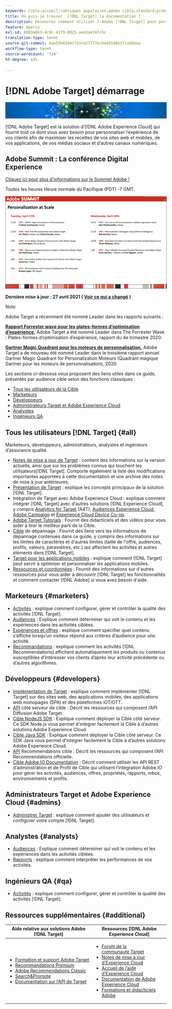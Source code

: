 ```yaml
---
keywords: Cible;accueil;rubriques populaires;adobe cible;standard;premium;documentation sur la cible;documentation sur adobe cible
title: Où puis-je trouver  [!DNL Target] la documentation ?
description: Découvrez comment utiliser l'Adobe [!DNL Target] pour personnaliser l'expérience de vos clients afin d'optimiser les recettes de vos sites Web et mobiles, de vos applications et d'autres canaux numériques.
feature: Aperçu
exl-id: 6003a663-4c0c-4179-8025-aee2ae107c5c
translation-type: tm+mt
source-git-commit: 8ae55b82d4c733ce27277ec64e0188637ca96baa
workflow-type: tm+mt
source-wordcount: '724'
ht-degree: 43%

---
```


# [!DNL Adobe Target] démarrage

![bannière](assets/target-home-banner-simple.png)

[!DNL Adobe Target] est la solution d’[!DNL Adobe Experience Cloud] qui fournit tout ce dont vous avez besoin pour personnaliser l’expérience de vos clients afin de maximiser les recettes de vos sites web et mobiles, de vos applications, de vos médias sociaux et d’autres canaux numériques.

## Adobe Summit : La conférence Digital Experience

[Cliquez ici pour plus d&#39;informations sur le Sommet Adobe !](https://business.adobe.com/summit/adobe-summit.html)

Toutes les heures Heure normale du Pacifique (PDT) -7 GMT.

![Séances au sommet](/help/assets/summit-2021.png)

**Dernière mise à jour : 27 avril 2021 ( [Voir ce qui a changé](r-release-notes/doc-change.md) )**

>[!NOTE]
>
>Adobe Target a récemment été nommé Leader dans les rapports suivants :
>
>**[Rapport Forrester wave pour les plates-formes d’optimisation d’expérience.](https://blog.adobe.com/en/2020/11/24/adobe-named-leader-in-forrester-wave-report-experience-optimization-platforms.html)** Adobe Target a été nommé Leader dans The Forrester Wave : Plates-formes d’optimisation d’expérience, rapport du 4e trimestre 2020.
>
>**[Gartner Magic Quadrant pour les moteurs de personnalisation.](https://theblog.adobe.com/adobe-again-named-leader-in-gartner-magic-quadrant-for-personalization-engines/)** Adobe Target a de nouveau été nommé Leader dans le troisième rapport annuel Gartner Magic Quadrant for Personalization Moteurs (Quadrant magique Gartner pour les moteurs de personnalisation), 2020.

Les sections ci-dessous vous proposent des liens utiles dans ce guide, présentés par audience cible selon des fonctions classiques :

- [Tous les utilisateurs de la Cible](#all)
- [Marketeurs](#marketers)
- [Développeurs](#developers)
- [Administrateurs Target et Adobe Experience Cloud](#admins)
- [Analystes](#analysts)
- [Ingénieurs QA](#qa)

## Tous les utilisateurs [!DNL Target] {#all}

Marketeurs, développeurs, administrateurs, analystes et ingénieurs d’assurance qualité.

- [Notes de mise à jour de Target](r-release-notes/release-notes.md) : contient des informations sur la version actuelle, ainsi que sur les problèmes connus qui touchent les utilisateurs[!DNL Target]. Comporte également la liste des modifications importantes apportées à cette documentation et une archive des notes de mise à jour antérieures.
- [Présentation de Target](c-intro/intro.md) : explique les concepts principaux de la solution [!DNL Target].
- Intégration de Target avec Adobe Experience Cloud : explique comment intégrer [!DNL Target] avec d’autres solutions [!DNL Experience Cloud], y compris [Analytics for Target](/help/c-integrating-target-with-mac/a4t/a4t.md) (A4T), [Audiences Experience Cloud](/help/c-integrating-target-with-mac/mmp.md), [Adobe Campaign](/help/c-integrating-target-with-mac/campaign-and-target.md) et [Experience Cloud Device Co-op](/help/c-integrating-target-with-mac/experience-cloud-device-co-op.md).
- [Adobe Target Tutorials](https://experienceleague.adobe.com/docs/target-learn/tutorials/overview.html) : Fournit des didacticiels et des vidéos pour vous aider à tirer le meilleur parti de la Cible.
- [Cible](r-troubleshooting-target/troubleshooting-target.md) de dépannage : Fournit des liens vers les informations de dépannage contenues dans ce guide, y compris des informations sur les limites de caractères et d&#39;autres limites (taille de l&#39;offre, audiences, profils, valeurs, paramètres, etc.) qui affectent les activités et autres éléments dans  [!DNL Target].
- [Target pour les applications mobiles](c-target-mobile-app/target-mobile-app.md) : explique comment [!DNL Target] peut servir à optimiser et personnaliser les applications mobiles.
- [Ressources et coordonnées](cmp-resources-and-contact-information.md) : Fournit des informations sur d&#39;autres ressources pour vous aider à découvrir  [!DNL Target] les fonctionnalités et comment contacter  [!DNL Adobe] si vous avez besoin d&#39;aide.

## Marketeurs {#marketers}

- [Activités](c-activities/activities.md) : explique comment configurer, gérer et contrôler la qualité des activités [!DNL Target].
- [Audiences](c-target/target.md) : Explique comment déterminer qui voit le contenu et les expériences dans les activités ciblées.
- [Expériences et offres](c-experiences/experiences.md) : explique comment spécifier quel contenu s’affiche lorsqu’un visiteur répond aux critères d’audience pour une activité.
- [Recommandations](c-recommendations/recommendations.md) : explique comment les activités [!DNL Recommendations] affichent automatiquement les produits ou contenus susceptibles d’intéresser vos clients d’après leur activité précédente ou d’autres algorithmes.

## Développeurs {#developers}

- [Implémentation de Target](c-implementing-target/implementing-target.md) : explique comment implémenter [!DNL Target] sur des sites web, des applications mobiles, des applications web monopages (SPA) et des plateformes iOT/OTT.
- [API](https://developers.adobetarget.com/api/delivery-api/) côté serveur de cible : Décrit les ressources qui composent l’API Diffusion Adobe Target.
- [Cible NodeJS SDK](https://github.com/adobe/target-nodejs-sdk) : Explique comment déployer la Cible côté serveur. Ce SDK Node.js vous permet d’intégrer facilement la Cible à d’autres solutions Adobe Experience Cloud.
- [Cible Java SDK](https://github.com/adobe/target-java-sdk) : Explique comment déployer la Cible côté serveur. Ce SDK Java vous permet d’intégrer facilement la Cible à d’autres solutions Adobe Experience Cloud.
- [API](https://developers.adobetarget.com/api/recommendations/) Recommendations cible : Décrit les ressources qui composent l’API Recommendations officielle.
- [Cible Adobe.IO Documentation](http://developers.adobetarget.com/api/#introduction) : Décrit comment utiliser les API REST d’administration et de Profil de Cible qui utilisent l’intégration Adobe.IO pour gérer les activités, audiences, offres, propriétés, rapports, mbox, environnements et profils.

## Administrateurs Target et Adobe Experience Cloud {#admins}

- [Administrer Target](administrating-target/administrating-target.md) : explique comment ajouter des utilisateurs et configurer votre compte [!DNL Target].

## Analystes  {#analysts}

- [Audiences](c-target/target.md) : Explique comment déterminer qui voit le contenu et les expériences dans les activités ciblées.
- [Rapports](c-reports/reports.md) : explique comment interpréter les performances de vos activités.

## Ingénieurs QA  {#qa}

- [Activités](c-activities/activities.md) : explique comment configurer, gérer et contrôler la qualité des activités [!DNL Target].

## Ressources supplémentaires {#additional}

| Aide relative aux solutions Adobe [!DNL Target] | Ressources [!DNL Adobe Experience Cloud] |
|--- |--- |
| <ul><li>[Formation et support Adobe Target](https://helpx.adobe.com/fr/support/target.html)</li><li>[Recommandations Premium](c-recommendations/recommendations.md)</li><li>[Adobe Recommendations Classic](/help/assets/adobe-recommendations-classic.pdf)</li><li>[Search&amp;Promote](https://experienceleague.adobe.com/docs/search-promote/using/sp-home.html)</li><li>[Documentation sur l’API de Target](c-implementing-target/c-api-and-sdk-overview/api-and-sdk-overview.md)</li></ul> | <ul><li>[Forum de la communauté Target](https://forums.adobe.com/community/experience-cloud/marketing-cloud/target)</li><li>[Notes de mise à jour dʼExperience Cloud](https://experienceleague.adobe.com/docs/release-notes/experience-cloud/current.html)</li><li>[Accueil de l’aide d’Experience Cloud](https://helpx.adobe.com/support/experience-cloud.html)</li><li>[Documentation de Adobe Experience Cloud](https://experienceleague.adobe.com/docs/experience-cloud/user-guides/home.html)</li><li>[Formations et didacticiels Adobe](https://helpx.adobe.com/learning.html?promoid=KAUDK)</li></ul> |  |
